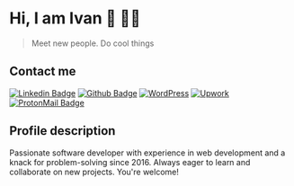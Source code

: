 # Hi, I am Ivan :wave: :man_technologist:

> Meet new people. Do cool things

## Contact me

[![Linkedin Badge](https://img.shields.io/badge/-LinkedIn-0072b1?style=flat&logo=Linkedin&logoColor=white&link=https://www.linkedin.com/in/ivan-hryhorenko-455b48126/)](https://www.linkedin.com/in/ivan-hryhorenko-455b48126/) 
[![Github Badge](https://img.shields.io/badge/-GitHub-181717?style=flat&logo=github&logoColor=white&link=https://github.com/land0r/)](https://www.github.com/land0r/) 
[![WordPress](https://img.shields.io/badge/-WordPress.org-grey?style=flat&logo=wordpress&logoColor=white&link=https://profiles.wordpress.org/land0r/)](https://profiles.wordpress.org/land0r/) 
[![Upwork](https://img.shields.io/badge/-Upwork-green?style=flat&logo=upwork&logoColor=white&link=https://www.upwork.com/freelancers/~01db30e7f5fb9e2f48)](https://www.upwork.com/freelancers/~01db30e7f5fb9e2f48) 
[![ProtonMail Badge](https://img.shields.io/badge/-ivan.hrk@protonmail.com-8b89cc?style=flat&logo=ProtonMail&logoColor=white&link=mailto:ivan.hrk@protonmail.com)](mailto:ivan.hrk@protonmail.com) 

## Profile description

Passionate software developer with experience in web development and a knack for problem-solving since 2016. Always eager to learn and collaborate on new projects. You're welcome!

